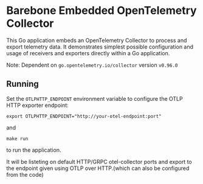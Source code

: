# Barebone Embedded OpenTelemetry Collector

This Go application embeds an OpenTelemetry Collector to process and export telemetry data. It demonstrates simplest possible configuration and usage of receivers and exporters directly within a Go application.

Note: Dependent on `go.opentelemetry.io/collector` version `v0.96.0`

## Running

Set the `OTLPHTTP_ENDPOINT` environment variable to configure the OTLP HTTP exporter endpoint:

```
export OTLPHTTP_ENDPOINT="http://your-otel-endpoint:port"
```

and

```
make run
```

to run the application.

It will be listeting on default HTTP/GRPC otel-collector ports and export to the endpoint given using OTLP over HTTP.(which can also be configured from the code)
